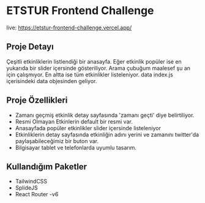 # ETSTUR Frontend Challenge
live: https://etstur-frontend-challenge.vercel.app/
## Proje Detayı
Çeşitli etkinliklerin listlendiği bir anasayfa. Eğer etkinlik popüler ise en yukarıda bir slider içersinde gösteriliyor. Arama çubuğum maalesef şu an için çalışmıyor. En altta ise tüm etkinlikler listeleniyor. data index.js içerisindeki data objesinden geliyor.

## Proje Özellikleri
- Zamanı geçmiş etkinlik detay sayfasında 'zamanı geçti' diye belirtiliyor.
- Resmi Olmayan Etkinlerin default bir resmi var.
- Anasayfada popüler etkinlikler slider içersinde listeleniyor
- Etkinliklerin detay sayfasında etkinliğin adını yerini ve zamanını twitter'da paylaşabileceğimiz bir buton var.
- Bilgisayar tablet ve telefonlarda uyumlu tasarım.

## Kullandığım Paketler
- TailwindCSS
- SplideJS
- React Router -v6
